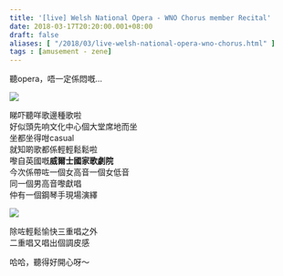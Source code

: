 ```yaml
---
title: '[live] Welsh National Opera - WNO Chorus member Recital'
date: 2018-03-17T20:20:00.001+08:00
draft: false
aliases: [ "/2018/03/live-welsh-national-opera-wno-chorus.html" ]
tags : [amusement - zene]
---
```


聽opera，唔一定係悶嘅...  

[![](https://c1.staticflickr.com/1/805/40816041422_e8ea2b83f5_z.jpg)](https://c1.staticflickr.com/1/805/40816041422_e8ea2b83f5_z.jpg)

睇吓聽咩歌邊種歌啦  
好似頭先响文化中心個大堂席地而坐  
坐都坐得咁casual  
就知啲歌都係輕輕鬆鬆啦  
嚟自英國嘅**威爾士國家歌劇院**  
今次係帶咗一個女高音一個女低音  
同一個男高音嚟獻唱  
仲有一個鋼琴手現場演繹  

[![](https://c1.staticflickr.com/1/787/40816041822_c2fc5c4174_z.jpg)](https://c1.staticflickr.com/1/787/40816041822_c2fc5c4174_z.jpg)

除咗輕鬆愉快三重唱之外  
二重唱又唱出個調皮感  
  
哈哈，聽得好開心呀～